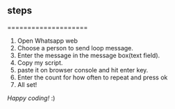 ## steps
====================

1. Open Whatsapp web                                                                           
1. Choose a person to send loop message.
1. Enter the message in the message box(text field).
1. Copy my script.
1. paste it on browser console and hit enter key.
1. Enter the count for how often to repeat and press ok
1. All set!

*Happy coding!* :)
